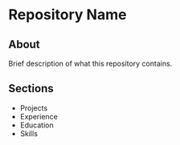 # Repository Name

## About
Brief description of what this repository contains.

## Sections
- Projects
- Experience
- Education
- Skills
